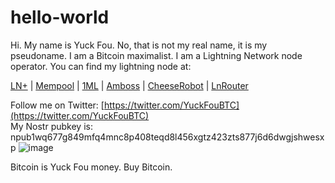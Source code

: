# hello-world

Hi.  My name is Yuck Fou.  No, that is not my real name, it is my pseudoname.
I am a Bitcoin maximalist.
I am a Lightning Network node operator.
You can find my lightning node at:

[LN+](https://lightningnetwork.plus/nodes/0212fff1e1565713ba134324dcbc4eec59659c167569db6c2ef9797ee1a6e54c63) | [Mempool](https://mempool.space/lightning/node/0212fff1e1565713ba134324dcbc4eec59659c167569db6c2ef9797ee1a6e54c63) | [1ML](https://1ml.com/node/0212fff1e1565713ba134324dcbc4eec59659c167569db6c2ef9797ee1a6e54c63) | [Amboss](https://amboss.space/node/0212fff1e1565713ba134324dcbc4eec59659c167569db6c2ef9797ee1a6e54c63) | [CheeseRobot](https://cheeserobot.org/node/0212fff1e1565713ba134324dcbc4eec59659c167569db6c2ef9797ee1a6e54c63) | [LnRouter](https://lnrouter.app/node/0212fff1e1565713ba134324dcbc4eec59659c167569db6c2ef9797ee1a6e54c63)

Follow me on Twitter: [https://twitter.com/YuckFouBTC](https://twitter.com/YuckFouBTC)  
My Nostr pubkey is: npub1wq677g849mfq4mnc8p408teqd8l456xgtz423zts877j6d6dwgjshwesxp
![image](https://user-images.githubusercontent.com/115867254/219098798-09cda452-e6e7-4c7e-9153-b44e50f94ac2.png)

Bitcoin is Yuck Fou money.  Buy Bitcoin.

